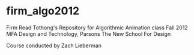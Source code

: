 firm_algo2012
=============
Firm Read Tothong's Repository 
for Algorithmic Animation class Fall 2012
MFA Design and Technology, Parsons The New School For Design

Course conducted by Zach Lieberman